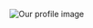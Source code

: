 ![Our profile image](https://avatars.githubusercontent.com/u/47455715?s=400&u=e18fd11b0981004763484bc86adae6df3583c511&v=4)
